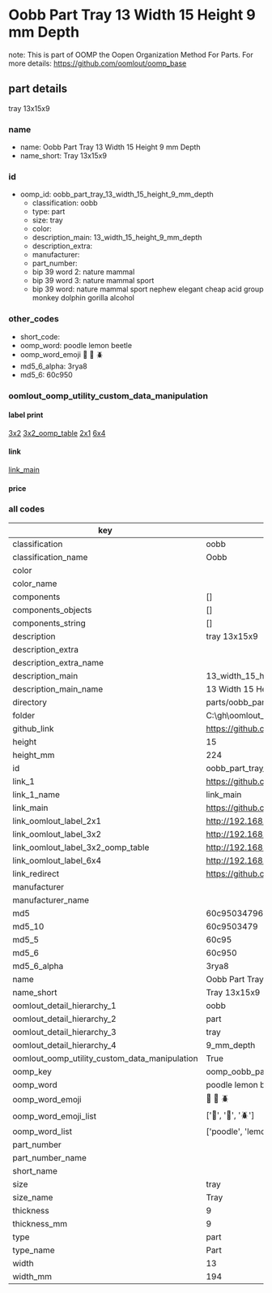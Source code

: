# Oobb Part Tray 13 Width 15 Height 9 mm Depth  

note: This is part of OOMP the Oopen Organization Method For Parts. For more details: https://github.com/oomlout/oomp_base

##  part details
  



tray 13x15x9



### name
* name: Oobb Part Tray 13 Width 15 Height 9 mm Depth
* name_short: Tray 13x15x9 
### id
* oomp_id: oobb_part_tray_13_width_15_height_9_mm_depth
  * classification: oobb
  * type: part
  * size: tray
  * color: 
  * description_main: 13_width_15_height_9_mm_depth
  * description_extra: 
  * manufacturer: 
  * part_number: 
  * bip 39 word 2: nature mammal
  * bip 39 word 3: nature mammal sport
  * bip 39 word: nature mammal sport nephew elegant cheap acid group monkey dolphin gorilla alcohol

### other_codes
* short_code: 
* oomp_word: poodle lemon beetle
* oomp_word_emoji :poodle: :lemon: :beetle:
* md5_6_alpha: 3rya8
* md5_6: 60c950






### oomlout_oomp_utility_custom_data_manipulation
#### label print
[3x2](http://192.168.1.245:1112/?label=oomp%203rya8)
[3x2_oomp_table](http://192.168.1.108:1112/?label=oomp%203rya8)
[2x1](http://192.168.1.242:1112/?label=oomp%203rya8)
[6x4](http://192.168.1.55:1112/?label=oomp%203rya8)    

#### link

[link_main](https://github.com/oomlout/oomlout_oobb_version_4_generated_parts/tree/main/navigation_oomp/oobb/part/tray/13_width_15_height_9_mm_depth/part)                              

#### price







### all codes 
| key | value |  
| --- | --- |  
| classification | oobb |  
| classification_name | Oobb |  
| color |  |  
| color_name |  |  
| components | [] |  
| components_objects | [] |  
| components_string | [] |  
| description | tray 13x15x9 |  
| description_extra |  |  
| description_extra_name |  |  
| description_main | 13_width_15_height_9_mm_depth |  
| description_main_name | 13 Width 15 Height 9 mm Depth |  
| directory | parts/oobb_part_tray_13_width_15_height_9_mm_depth |  
| folder | C:\gh\oomlout_oobb_version_4_generated_parts\parts\oobb_part_tray_13_width_15_height_9_mm_depth |  
| github_link | https://github.com/oomlout/oomlout_oomp_part_src/tree/main/parts/oobb_part_tray_13_width_15_height_9_mm_depth |  
| height | 15 |  
| height_mm | 224 |  
| id | oobb_part_tray_13_width_15_height_9_mm_depth |  
| link_1 | https://github.com/oomlout/oomlout_oobb_version_4_generated_parts/tree/main/navigation_oomp/oobb/part/tray/13_width_15_height_9_mm_depth/part |  
| link_1_name | link_main |  
| link_main | https://github.com/oomlout/oomlout_oobb_version_4_generated_parts/tree/main/navigation_oomp/oobb/part/tray/13_width_15_height_9_mm_depth/part |  
| link_oomlout_label_2x1 | http://192.168.1.242:1112/?label=oomp%203rya8 |  
| link_oomlout_label_3x2 | http://192.168.1.245:1112/?label=oomp%203rya8 |  
| link_oomlout_label_3x2_oomp_table | http://192.168.1.108:1112/?label=oomp%203rya8 |  
| link_oomlout_label_6x4 | http://192.168.1.55:1112/?label=oomp%203rya8 |  
| link_redirect | https://github.com/oomlout/oomlout_oobb_version_4_generated_parts/tree/main/parts/oobb_tray_13_15_09 |  
| manufacturer |  |  
| manufacturer_name |  |  
| md5 | 60c950347966e03c9ba3c945a561ac9b |  
| md5_10 | 60c9503479 |  
| md5_5 | 60c95 |  
| md5_6 | 60c950 |  
| md5_6_alpha | 3rya8 |  
| name | Oobb Part Tray 13 Width 15 Height 9 mm Depth |  
| name_short | Tray 13x15x9  |  
| oomlout_detail_hierarchy_1 | oobb |  
| oomlout_detail_hierarchy_2 | part |  
| oomlout_detail_hierarchy_3 | tray |  
| oomlout_detail_hierarchy_4 | 9_mm_depth |  
| oomlout_oomp_utility_custom_data_manipulation | True |  
| oomp_key | oomp_oobb_part_tray_13_width_15_height_9_mm_depth |  
| oomp_word | poodle lemon beetle |  
| oomp_word_emoji | :poodle: :lemon: :beetle: |  
| oomp_word_emoji_list | [':poodle:', ':lemon:', ':beetle:'] |  
| oomp_word_list | ['poodle', 'lemon', 'beetle'] |  
| part_number |  |  
| part_number_name |  |  
| short_name |  |  
| size | tray |  
| size_name | Tray |  
| thickness | 9 |  
| thickness_mm | 9 |  
| type | part |  
| type_name | Part |  
| width | 13 |  
| width_mm | 194 |  
